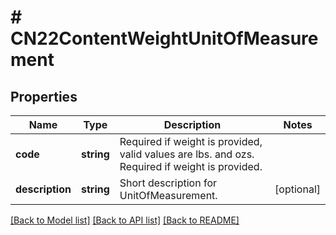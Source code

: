 # # CN22ContentWeightUnitOfMeasurement

## Properties

Name | Type | Description | Notes
------------ | ------------- | ------------- | -------------
**code** | **string** | Required if weight is provided, valid values are lbs. and ozs.  Required if weight is provided. |
**description** | **string** | Short description for UnitOfMeasurement. | [optional]

[[Back to Model list]](../../README.md#models) [[Back to API list]](../../README.md#endpoints) [[Back to README]](../../README.md)
